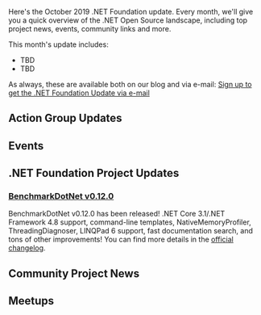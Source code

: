 Here's the October 2019 .NET Foundation update. Every month, we'll give you a quick overview of the .NET Open Source landscape, including top project news, events, community links and more.

This month's update includes:

* TBD
* TBD

As always, these are available both on our blog and via e-mail: [Sign up to get the .NET Foundation Update via e-mail](http://eepurl.com/dhL_qb)

## Action Group Updates

## Events

## .NET Foundation Project Updates

### [BenchmarkDotNet v0.12.0](https://URL-TO-THE-SUBJECT-OF-THE-NEWS)

BenchmarkDotNet v0.12.0 has been released!
.NET Core 3.1/.NET Framework 4.8 support, command-line templates, NativeMemoryProfiler, ThreadingDiagnoser, LINQPad 6 support, fast documentation search, and tons of other improvements!
You can find more details in the [official changelog](https://benchmarkdotnet.org/changelog/v0.12.0.html).

## Community Project News

## Meetups
